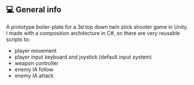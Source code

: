## :computer: General info
 A prototype boiler-plate for a 3d top down twin stick shooter game in Unity.
 I made with a composition architecture in C#, so there are very reusable scripts to:
- player movement
- player input keyboard and joystick (default input system)
- weapon controller
- enemy IA follow
- enemy IA attack

